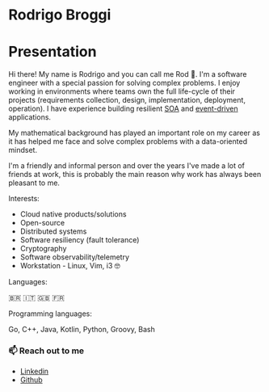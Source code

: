 # Rodrigo Broggi

# Presentation

Hi there! My name is Rodrigo and you can call me Rod :slightly_smiling_face:. I'm a software engineer with a special passion for solving complex problems.
I enjoy working in environments where teams own the full life-cycle of their projects (requirements collection, design, implementation, deployment, operation).
I have experience building resilient [SOA](https://en.wikipedia.org/wiki/Service-oriented_architecture) and [event-driven](https://en.wikipedia.org/wiki/Event-driven_architecture) applications.

My mathematical background has played an important role on my career as it has helped me face and solve complex problems with a data-oriented mindset.

I'm a friendly and informal person and over the years I've made a lot of friends at work, this is probably the main reason why work
has always been pleasant to me.

Interests:

* Cloud native products/solutions
* Open-source
* Distributed systems
* Software resiliency (fault tolerance)
* Cryptography
* Software observability/telemetry
* Workstation - Linux, Vim, i3 :nerd_face:

Languages:

:brazil: :it: :uk: :fr:

Programming languages:

Go, C++, Java, Kotlin, Python, Groovy, Bash


### 📫 Reach out to me

* [Linkedin](https://www.linkedin.com/in/rbroggi/)
* [Github](https://github.com/rbroggi)

